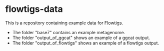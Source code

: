 # flowtigs-data

This is a repository containing example data for [Flowtigs](https://github.com/elieling/flowtigs).

- The folder "base7" contains an example metagenome.
- The folder "output_of_ggcat" shows an example of a ggcat output.
- The folder "output_of_flowtigs" shows an example of a flowtigs output.
